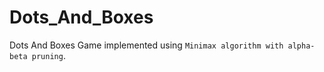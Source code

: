 # Dots_And_Boxes
Dots And Boxes Game implemented using 
  `Minimax algorithm with alpha-beta pruning`.
